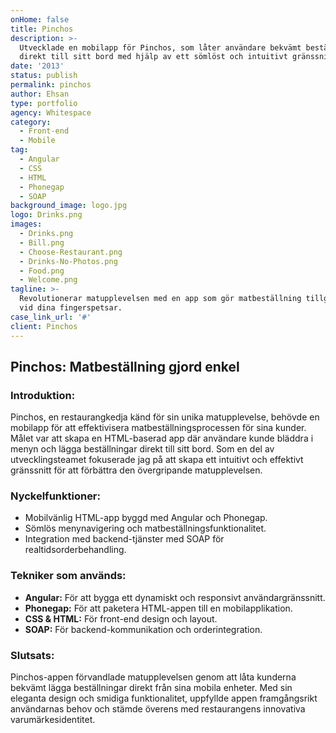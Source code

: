```yaml
---
onHome: false
title: Pinchos
description: >-
  Utvecklade en mobilapp för Pinchos, som låter användare bekvämt beställa mat
  direkt till sitt bord med hjälp av ett sömlöst och intuitivt gränssnitt.
date: '2013'
status: publish
permalink: pinchos
author: Ehsan
type: portfolio
agency: Whitespace
category:
  - Front-end
  - Mobile
tag:
  - Angular
  - CSS
  - HTML
  - Phonegap
  - SOAP
background_image: logo.jpg
logo: Drinks.png
images:
  - Drinks.png
  - Bill.png
  - Choose-Restaurant.png
  - Drinks-No-Photos.png
  - Food.png
  - Welcome.png
tagline: >-
  Revolutionerar matupplevelsen med en app som gör matbeställning tillgänglig
  vid dina fingerspetsar.
case_link_url: '#'
client: Pinchos
---
```

<h2>Pinchos: Matbeställning gjord enkel</h2>

<h3>Introduktion:</h3>
<p>
  Pinchos, en restaurangkedja känd för sin unika matupplevelse, behövde en mobilapp för att effektivisera matbeställningsprocessen för sina kunder. Målet var att skapa en HTML-baserad app där användare kunde bläddra i menyn och lägga beställningar direkt till sitt bord. Som en del av utvecklingsteamet fokuserade jag på att skapa ett intuitivt och effektivt gränssnitt för att förbättra den övergripande matupplevelsen.
</p>

<h3>Nyckelfunktioner:</h3>
<ul>
  <li>Mobilvänlig HTML-app byggd med Angular och Phonegap.</li>
  <li>Sömlös menynavigering och matbeställningsfunktionalitet.</li>
  <li>Integration med backend-tjänster med SOAP för realtidsorderbehandling.</li>
</ul>

<h3>Tekniker som används:</h3>
<ul>
  <li><b>Angular:</b> För att bygga ett dynamiskt och responsivt användargränssnitt.</li>
  <li><b>Phonegap:</b> För att paketera HTML-appen till en mobilapplikation.</li>
  <li><b>CSS & HTML:</b> För front-end design och layout.</li>
  <li><b>SOAP:</b> För backend-kommunikation och orderintegration.</li>
</ul>

<h3>Slutsats:</h3>
<p>
  Pinchos-appen förvandlade matupplevelsen genom att låta kunderna bekvämt lägga beställningar direkt från sina mobila enheter. Med sin eleganta design och smidiga funktionalitet, uppfyllde appen framgångsrikt användarnas behov och stämde överens med restaurangens innovativa varumärkesidentitet.
</p>
